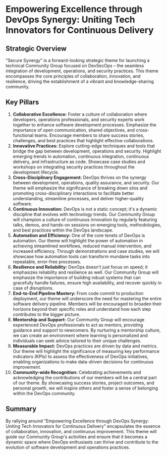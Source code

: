 # Empowering Excellence through DevOps Synergy: Uniting Tech Innovators for Continuous Delivery

## Strategic Overview

"Secure Synergy" is a forward-looking strategic theme for launching a technical Community Group focused on DevSecOps – the seamless integration of development, operations, and security practices. This theme encompasses the core principles of collaboration, innovation, and resilience, driving the establishment of a vibrant and knowledge-sharing community.

## Key Pillars

1. **Collaborative Excellence:** Foster a culture of collaboration where developers, operations professionals, and security experts work together to enhance software development processes. Emphasize the importance of open communication, shared objectives, and cross-functional teams. Encourage members to share success stories, challenges, and best practices that highlight effective collaborations.
2. **Innovative Practices:** Explore cutting-edge techniques and tools that bridge the gap between development, operations and security. Highlight emerging trends in automation, continuous integration, continuous delivery, and infrastructure as code. Showcase case studies and workshops on integrating security practices throughout the development lifecycle.
3. **Cross-Disciplinary Engagement:** DevOps thrives on the synergy between development, operations, quality assurance, and security. Our theme will emphasize the significance of breaking down silos and promoting cross-disciplinary interactions to facilitate better understanding, streamline processes, and deliver higher-quality software.
4. **Continuous Innovation:** DevOps is not a static concept; it's a dynamic discipline that evolves with technology trends. Our Community Group will champion a culture of continuous innovation by regularly featuring talks, demos, and hands-on sessions on emerging tools, methodologies, and best practices within the DevOps landscape.
5. **Automation and Efficiency:** One of the core tenets of DevOps is automation. Our theme will highlight the power of automation in achieving streamlined workflows, reduced manual intervention, and increased efficiency. Through demonstrations and case studies, we will showcase how automation tools can transform mundane tasks into repeatable, error-free processes.
6. **Resilience and Reliability:** DevOps doesn't just focus on speed; it emphasizes reliability and resilience as well. Our Community Group will emphasize the importance of building robust systems that can gracefully handle failures, ensure high availability, and recover quickly in case of disruptions.
7. **End-to-End Pipeline Mastery:** From code commit to production deployment, our theme will underscore the need for mastering the entire software delivery pipeline. Members will be encouraged to broaden their horizons beyond their specific roles and understand how each step contributes to the bigger picture.
8. **Mentorship and Support:** Our Community Group will encourage experienced DevOps professionals to act as mentors, providing guidance and support to newcomers. By nurturing a mentorship culture, we can create an environment where learning is personalized and individuals can seek advice tailored to their unique challenges.
9. **Measurable Impact:** DevOps practices are driven by data and metrics. Our theme will highlight the significance of measuring key performance indicators (KPIs) to assess the effectiveness of DevOps initiatives, enabling organizations to make data-driven decisions for continuous improvement.
10. **Community-wide Recognition:** Celebrating achievements and acknowledging the contributions of our members will be a central part of our theme. By showcasing success stories, project outcomes, and personal growth, we will inspire others and foster a sense of belonging within the DevOps community.

## Summary

By rallying around "Empowering Excellence through DevOps Synergy: Uniting Tech Innovators for Continuous Delivery" encapsulates the essence of collaboration, innovation, and continuous improvement. This theme will guide our Community Group's activities and ensure that it becomes a dynamic space where DevOps enthusiasts can thrive and contribute to the evolution of software development and operations practices.
